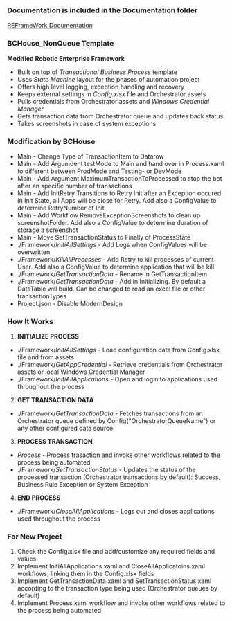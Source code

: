 ### Documentation is included in the Documentation folder ###

[REFrameWork Documentation](https://github.com/UiPath/ReFrameWork/blob/master/Documentation/REFramework%20documentation.pdf)

### BCHouse_NonQueue Template ###
**Modified Robotic Enterprise Framework**

* Built on top of *Transactional Business Process* template
* Uses *State Machine* layout for the phases of automation project
* Offers high level logging, exception handling and recovery
* Keeps external settings in *Config.xlsx* file and Orchestrator assets
* Pulls credentials from Orchestrator assets and *Windows Credential Manager*
* Gets transaction data from Orchestrator queue and updates back status
* Takes screenshots in case of system exceptions

### Modification by BCHouse ###

+ Main - Change Type of TransactionItem to Datarow
+ Main - Add Argumdent testMode to Main and hand over in Process.xaml to different between ProdMode and Testing- or DevMode
+ Main - Add Argument MaximumTransactionToProcessed to stop the bot after an specific number of transactions
+ Main - Add InitRetry Transitions to Retry Init after an Exception occured in Init State, all Apps will be close for Retry. Add also a ConfigValue to determine RetryNumber of Init
+ Main - Add Workflow RemoveExceptionScreenshots to clean up screenshotFolder. Add also a ConfigValue to determine duration of storage a screenshot
+ Main - Move SetTransactionStatus to Finally of ProcessState
 + ./Framework/*InitiAllSettings* - Add Logs when ConfigValues will be overwritten
 + ./Framework/*KillAllProcesses* - Add Retry to kill processes of current User. Add also a ConfigValue to determine application that will be kill
 + ./Framework/*GetTransactionData* - Rename in GetTransactionItem
 + ./Framework/*GetTransactionData* - Add in Initializing. By default a DataTable will build. Can be changed to read an excel file or other transactionTypes
+ Project.json - Disable ModernDesign

### How It Works ###

1. **INITIALIZE PROCESS**
 + ./Framework/*InitiAllSettings* - Load configuration data from Config.xlsx file and from assets
 + ./Framework/*GetAppCredential* - Retrieve credentials from Orchestrator assets or local Windows Credential Manager
 + ./Framework/*InitiAllApplications* - Open and login to applications used throughout the process

2. **GET TRANSACTION DATA**
 + ./Framework/*GetTransactionData* - Fetches transactions from an Orchestrator queue defined by Config("OrchestratorQueueName") or any other configured data source

3. **PROCESS TRANSACTION**
 + *Process* - Process trasaction and invoke other workflows related to the process being automated 
 + ./Framework/*SetTransactionStatus* - Updates the status of the processed transaction (Orchestrator transactions by default): Success, Business Rule Exception or System Exception

4. **END PROCESS**
 + ./Framework/*CloseAllApplications* - Logs out and closes applications used throughout the process


### For New Project ###

1. Check the Config.xlsx file and add/customize any required fields and values
2. Implement InitiAllApplications.xaml and CloseAllApplicatoins.xaml workflows, linking them in the Config.xlsx fields
3. Implement GetTransactionData.xaml and SetTransactionStatus.xaml according to the transaction type being used (Orchestrator queues by default)
4. Implement Process.xaml workflow and invoke other workflows related to the process being automated
